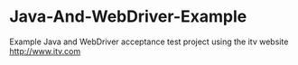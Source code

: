 # Java-And-WebDriver-Example

Example Java and WebDriver acceptance test project using the itv website http://www.itv.com
